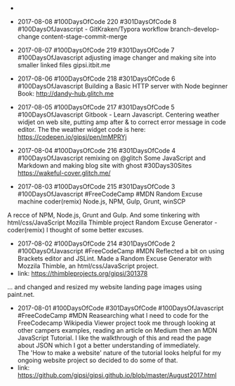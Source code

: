 
* ​
* 2017-08-08 #100DaysOfCode 220 #301DaysOfCode 8 #100DaysOfJavascript  - GitKraken/Typora workflow branch-develop-change content-stage-commit-merge



* 2017-08-07 #100DaysOfCode 219 #301DaysOfCode 7 #100DaysOfJavascript adjusting image changer and making site into smaller linked files gipsi.itbit.me
* 2017-08-06 #100DaysOfCode 218 #301DaysOfCode 6 #100DaysOfJavascript Building a Basic HTTP server with Node beginner Book:  http://dandy-hub.glitch.me 


* 2017-08-05 #100DaysOfCode 217 #301DaysOfCode 5 #100DaysOfJavascript Gitbook - Learn Javascript. Centering weather widjet on web site, putting amp after & to correct error message in code editor. The the weather widget code is here: https://codepen.io/gipsi/pen/mMPRYj

* 2017-08-04 #100DaysOfCode 216 #301DaysOfCode 4 #100DaysOfJavascript remixing on @glitch Some JavaScript and Markdown and making blog site with ghost #30Days30Sites https://wakeful-cover.glitch.me/

* 2017-08-03 #100DaysOfCode 215 #301DaysOfCode 3 #100DaysOfJavascript #FreeCodeCamp #MDN Random Excuse machine coder(remix)
  Node.js, NPM, Gulp, Grunt, winSCP

A recce of NPM, Node.js, Grunt and Gulp. And some tinkering with html/css/JavaScript Mozilla Thimble project Random Excuse Generator - coder(remix) I thought of some better excuses. 

* 2017-08-02 #100DaysOfCode 214 #301DaysOfCode 2 #100DaysOfJavascript #FreeCodeCamp #MDN 
  Reflected a bit on using Brackets editor and JSLint.  Made a Random Excuse Generator with Mozzila Thimble, an html/css/JavaScript    project.
* link: https://thimbleprojects.org/gipsi/301378 

... and changed and resized my website landing page images using paint.net.



* 2017-08-01 #100DaysOfCode #301DaysOfCode #100DaysOfJavascript #FreeCodeCamp #MDN 
  Reasearching what I need to code for the FreeCodecamp Wikipedia Viewer project took me through looking at other campers examples,
  reading an article on Medium then an MDN JavaScript Tutorial.  I like the walkthrough of this and read the page about JSON which 
  I got a better understanding of immediately.  
  The 'How to make a website' nature of the tutorial looks helpful for my ongoing website project so decided to do some of that. 
* link: https://github.com/gipsi/gipsi.github.io/blob/master/August2017.html
